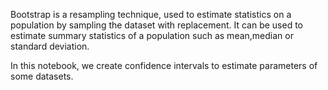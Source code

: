
Bootstrap is a resampling technique, used to estimate statistics on a population by sampling the dataset with replacement.
It can be used to estimate summary statistics of a population such as mean,median or standard deviation.

In this notebook, we create confidence intervals to estimate parameters of some datasets.

